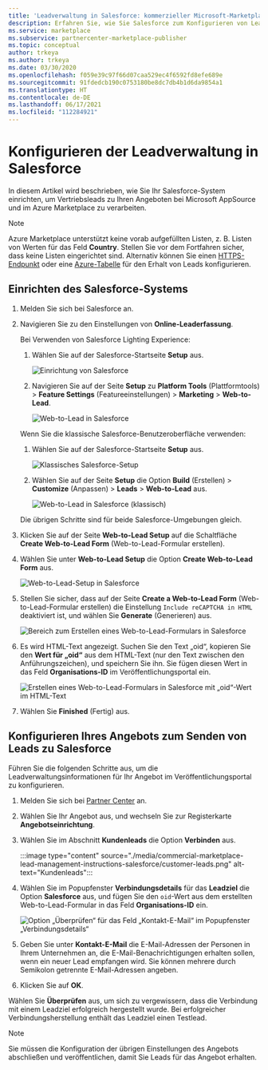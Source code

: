 ```yaml
---
title: 'Leadverwaltung in Salesforce: kommerzieller Microsoft-Marketplace'
description: Erfahren Sie, wie Sie Salesforce zum Konfigurieren von Leads für Microsoft AppSource und Azure Marketplace verwenden.
ms.service: marketplace
ms.subservice: partnercenter-marketplace-publisher
ms.topic: conceptual
author: trkeya
ms.author: trkeya
ms.date: 03/30/2020
ms.openlocfilehash: f059e39c97f66d07caa529ec4f6592fd8efe689e
ms.sourcegitcommit: 91fdedcb190c0753180be8dc7db4b1d6da9854a1
ms.translationtype: HT
ms.contentlocale: de-DE
ms.lasthandoff: 06/17/2021
ms.locfileid: "112284921"
---
```

# <a name="configure-lead-management-for-salesforce"></a>Konfigurieren der Leadverwaltung in Salesforce

In diesem Artikel wird beschrieben, wie Sie Ihr Salesforce-System einrichten, um Vertriebsleads zu Ihren Angeboten bei Microsoft AppSource und im Azure Marketplace zu verarbeiten.

> [!NOTE]
> Azure Marketplace unterstützt keine vorab aufgefüllten Listen, z. B. Listen von Werten für das Feld **Country**. Stellen Sie vor dem Fortfahren sicher, dass keine Listen eingerichtet sind. Alternativ können Sie einen [HTTPS-Endpunkt](./commercial-marketplace-lead-management-instructions-https.md) oder eine [Azure-Tabelle](./commercial-marketplace-lead-management-instructions-azure-table.md) für den Erhalt von Leads konfigurieren.

## <a name="set-up-your-salesforce-system"></a>Einrichten des Salesforce-Systems

1. Melden Sie sich bei Salesforce an.
1. Navigieren Sie zu den Einstellungen von **Online-Leaderfassung**. 
    
    Bei Verwenden von Salesforce Lighting Experience:
    1. Wählen Sie auf der Salesforce-Startseite **Setup** aus.

       ![Einrichtung von Salesforce](./media/commercial-marketplace-lead-management-instructions-salesforce/salesforce-1.png)

    1. Navigieren Sie auf der Seite **Setup** zu **Platform Tools** (Plattformtools)  >  **Feature Settings** (Featureeinstellungen)  >  **Marketing**  >  **Web-to-Lead**.

        ![Web-to-Lead in Salesforce](./media/commercial-marketplace-lead-management-instructions-salesforce/salesforce-2.png)

    Wenn Sie die klassische Salesforce-Benutzeroberfläche verwenden:

    1. Wählen Sie auf der Salesforce-Startseite **Setup** aus.

       ![Klassisches Salesforce-Setup](./media/commercial-marketplace-lead-management-instructions-salesforce/salesforce-classic-setup.png)

    1. Wählen Sie auf der Seite **Setup** die Option **Build** (Erstellen)  >  **Customize** (Anpassen)  >  **Leads**  >  **Web-to-Lead** aus.

        ![Web-to-Lead in Salesforce (klassisch)](./media/commercial-marketplace-lead-management-instructions-salesforce/salesforce-classic-web-to-lead.png)

   Die übrigen Schritte sind für beide Salesforce-Umgebungen gleich.

1. Klicken Sie auf der Seite **Web-to-Lead Setup** auf die Schaltfläche **Create Web-to-Lead Form** (Web-to-Lead-Formular erstellen).
1. Wählen Sie unter **Web-to-Lead Setup** die Option **Create Web-to-Lead Form** aus.

    ![Web-to-Lead-Setup in Salesforce](./media/commercial-marketplace-lead-management-instructions-salesforce/salesforce-3.png)

1. Stellen Sie sicher, dass auf der Seite **Create a Web-to-Lead Form** (Web-to-Lead-Formular erstellen) die Einstellung `Include reCAPTCHA in HTML` deaktiviert ist, und wählen Sie **Generate** (Generieren) aus.

    ![Bereich zum Erstellen eines Web-to-Lead-Formulars in Salesforce](./media/commercial-marketplace-lead-management-instructions-salesforce/salesforce-4.png)

1. Es wird HTML-Text angezeigt. Suchen Sie den Text „oid“, kopieren Sie den **Wert für „oid“**  aus dem HTML-Text (nur den Text zwischen den Anführungszeichen), und speichern Sie ihn. Sie fügen diesen Wert in das Feld **Organisations-ID** im Veröffentlichungsportal ein.

    ![Erstellen eines Web-to-Lead-Formulars in Salesforce mit „oid“-Wert im HTML-Text](./media/commercial-marketplace-lead-management-instructions-salesforce/salesforce-5.png)

1. Wählen Sie **Finished** (Fertig) aus.

## <a name="configure-your-offer-to-send-leads-to-salesforce"></a>Konfigurieren Ihres Angebots zum Senden von Leads zu Salesforce

Führen Sie die folgenden Schritte aus, um die Leadverwaltungsinformationen für Ihr Angebot im Veröffentlichungsportal zu konfigurieren.

1. Melden Sie sich bei [Partner Center](https://go.microsoft.com/fwlink/?linkid=2165290) an.

1. Wählen Sie Ihr Angebot aus, und wechseln Sie zur Registerkarte **Angebotseinrichtung**.

1. Wählen Sie im Abschnitt **Kundenleads** die Option **Verbinden** aus.

    :::image type="content" source="./media/commercial-marketplace-lead-management-instructions-salesforce/customer-leads.png" alt-text="Kundenleads":::

1. Wählen Sie im Popupfenster **Verbindungsdetails** für das **Leadziel** die Option **Salesforce** aus, und fügen Sie den `oid`-Wert aus dem erstellten Web-to-Lead-Formular in das Feld **Organisations-ID** ein.

    ![Option „Überprüfen“ für das Feld „Kontakt-E-Mail“ im Popupfenster „Verbindungsdetails“](./media/commercial-marketplace-lead-management-instructions-salesforce/salesforce-connection-details.png)

1. Geben Sie unter **Kontakt-E-Mail** die E-Mail-Adressen der Personen in Ihrem Unternehmen an, die E-Mail-Benachrichtigungen erhalten sollen, wenn ein neuer Lead empfangen wird. Sie können mehrere durch Semikolon getrennte E-Mail-Adressen angeben.

1. Klicken Sie auf **OK**.

Wählen Sie **Überprüfen** aus, um sich zu vergewissern, dass die Verbindung mit einem Leadziel erfolgreich hergestellt wurde. Bei erfolgreicher Verbindungsherstellung enthält das Leadziel einen Testlead.

>[!NOTE]
>Sie müssen die Konfiguration der übrigen Einstellungen des Angebots abschließen und veröffentlichen, damit Sie Leads für das Angebot erhalten.
